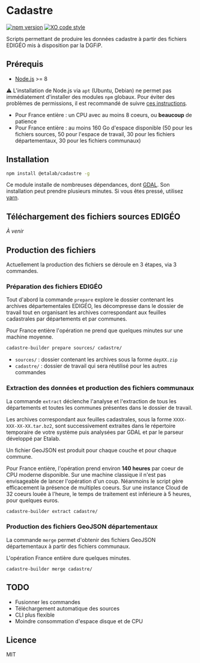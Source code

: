 # Cadastre

[![npm version](https://badge.fury.io/js/%40etalab%2Fcadastre.svg)](https://badge.fury.io/js/%40etalab%2Fcadastre)
[![XO code style](https://img.shields.io/badge/code_style-XO-5ed9c7.svg)](https://github.com/sindresorhus/xo)

Scripts permettant de produire les données cadastre à partir des fichiers EDIGÉO mis à disposition par la DGFiP.

## Prérequis

* [Node.js](https://nodejs.org) >= 8

⚠️ L'installation de Node.js via `apt` (Ubuntu, Debian) ne permet pas immédiatement d'installer des modules `npm` globaux.
Pour éviter des problèmes de permissions, il est recommandé de suivre [ces instructions](https://docs.npmjs.com/getting-started/fixing-npm-permissions#option-2-change-npms-default-directory-to-another-directory).

* Pour France entière : un CPU avec au moins 8 coeurs, ou __beaucoup__ de patience
* Pour France entière : au moins 160 Go d'espace disponible (50 pour les fichiers sources, 50 pour l'espace de travail, 30 pour les fichiers départementaux, 30 pour les fichiers communaux)

## Installation

```bash
npm install @etalab/cadastre -g
```

Ce module installe de nombreuses dépendances, dont [GDAL](www.gdal.org). Son installation peut prendre plusieurs minutes. Si vous êtes pressé, utilisez [yarn](https://yarnpkg.com/lang/en/docs/install/).

## Téléchargement des fichiers sources EDIGÉO

_À venir_

## Production des fichiers

Actuellement la production des fichiers se déroule en 3 étapes, via 3 commandes.

### Préparation des fichiers EDIGÉO

Tout d'abord la commande `prepare` explore le dossier contenant les archives départementales EDIGÉO, les décompresse dans le dossier de travail tout en organisant les archives correspondant aux feuilles cadastrales par départements et par communes.

Pour France entière l'opération ne prend que quelques minutes sur une machine moyenne.

```bash
cadastre-builder prepare sources/ cadastre/
```

* `sources/` : dossier contenant les archives sous la forme `depXX.zip`
* `cadastre/` : dossier de travail qui sera réutilisé pour les autres commandes

### Extraction des données et production des fichiers communaux

La commande `extract` déclenche l'analyse et l'extraction de tous les départements et toutes les communes présentes dans le dossier de travail.

Les archives correspondant aux feuilles cadastrales, sous la forme `XXXX-XXX-XX-XX.tar.bz2`, sont successivement extraites dans le répertoire temporaire de votre système puis analysées par GDAL et par le parseur développé par Etalab.

Un fichier GeoJSON est produit pour chaque couche et pour chaque commune.

Pour France entière, l'opération prend environ __140 heures__ par coeur de CPU moderne disponible. Sur une machine classique il n'est pas envisageable de lancer l'opération d'un coup. Néanmoins le script gère efficacement la présence de multiples coeurs. Sur une instance Cloud de 32 coeurs louée à l'heure, le temps de traitement est inférieure à 5 heures, pour quelques euros.

```bash
cadastre-builder extract cadastre/
```

### Production des fichiers GeoJSON départementaux

La commande `merge` permet d'obtenir des fichiers GeoJSON départementaux à partir des fichiers communaux.

L'opération France entière dure quelques minutes.

```
cadastre-builder merge cadastre/
```

## TODO

* Fusionner les commandes
* Téléchargement automatique des sources
* CLI plus flexible
* Moindre consommation d'espace disque et de CPU

## Licence

MIT
